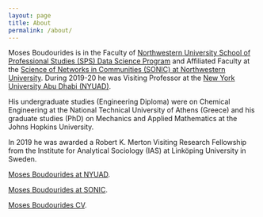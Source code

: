 ```yaml
---
layout: page
title: About
permalink: /about/
---
```


Moses Boudourides is in the Faculty of [Northwestern University School of Professional Studies (SPS) Data Science Program](https://sps.northwestern.edu/masters/data-science/faculty.php) and Affiliated Faculty at the [Science of Networks in Communities (SONIC) at Northwestern University](http://sonic.northwestern.edu/people/affiliated-faculty/moses-boudourides/). During 2019-20 he was Visiting Professor at the [New York University Abu Dhabi (NYUAD)](https://nyuad.nyu.edu/en/).

His undergraduate studies (Engineering Diploma) were on Chemical Engineering at the National Technical University of Athens (Greece) and his graduate studies (PhD) on Mechanics and Applied Mathematics at the Johns Hopkins University.

In 2019 he was awarded a Robert K. Merton Visiting Research Fellowship from the Institute for Analytical Sociology (IAS) at Linköping University in Sweden.

[Moses Boudourides at NYUAD](https://nyuad.nyu.edu/en/academics/divisions/science/faculty/moses-boudourides.html).

[Moses Boudourides at SONIC](http://sonic.northwestern.edu/people/affiliated-faculty/moses-boudourides/).

[Moses Boudourides CV](https://www.dropbox.com/s/6vbhq32yudl3yez/Boudourides_CV_May2020.pdf?dl=0).
